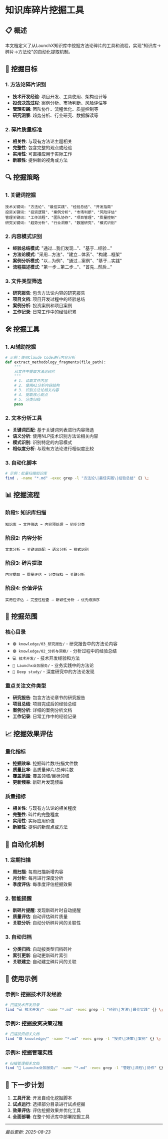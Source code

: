 # 知识库碎片挖掘工具

## 📋 概述
本文档定义了从LaunchX知识库中挖掘方法论碎片的工具和流程，实现"知识库→碎片→方法论"的自动化提取机制。

## 🎯 挖掘目标

### 1. **方法论碎片识别**
- **技术开发经验**: 项目开发、工具使用、架构设计等
- **投资决策过程**: 案例分析、市场判断、风险评估等
- **管理实践**: 团队协作、流程优化、质量控制等
- **研究洞察**: 趋势分析、行业研究、数据解读等

### 2. **碎片质量标准**
- **相关性**: 与现有方法论主题相关
- **完整性**: 包含完整的观点或经验
- **实用性**: 可直接应用于实际工作
- **新颖性**: 提供新的视角或方法

## 🔍 挖掘策略

### 1. **关键词挖掘**
```
技术关键词: "方法论"、"最佳实践"、"经验总结"、"开发指南"
投资关键词: "投资逻辑"、"案例分析"、"市场判断"、"风险评估"
管理关键词: "工作流程"、"团队协作"、"项目管理"、"质量控制"
研究关键词: "趋势分析"、"行业洞察"、"数据研究"、"模式识别"
```

### 2. **内容模式识别**
- **经验总结模式**: "通过...我们发现..."、"基于...经验..."
- **方法论模式**: "采用...方法"、"建立...体系"、"构建...框架"
- **案例分析模式**: "以...为例"、"通过...案例"、"基于...实践"
- **流程描述模式**: "第一步...第二步..."、"首先...然后..."

### 3. **文件类型筛选**
- **研究报告**: 包含方法论内容的研究报告
- **项目文档**: 项目开发过程中的经验总结
- **案例分析**: 投资案例和项目案例
- **工作记录**: 日常工作中的经验积累

## 🛠️ 挖掘工具

### 1. **AI辅助挖掘**
```python
# 示例：使用Claude Code进行内容分析
def extract_methodology_fragments(file_path):
    """
    从文件中提取方法论碎片
    """
    # 1. 读取文件内容
    # 2. 使用AI分析内容结构
    # 3. 识别方法论相关内容
    # 4. 提取核心观点
    # 5. 分类归档
    pass
```

### 2. **文本分析工具**
- **关键词匹配**: 基于关键词列表进行内容筛选
- **语义分析**: 使用NLP技术识别方法论相关内容
- **模式识别**: 识别特定的内容模式
- **相似度分析**: 与现有方法论进行相似度比较

### 3. **自动化脚本**
```bash
# 示例：批量扫描知识库
find . -name "*.md" -exec grep -l "方法论\|最佳实践\|经验总结" {} \;
```

## 📊 挖掘流程

### 阶段1: 知识库扫描
```
知识库 → 文件筛选 → 内容预处理 → 初步分类
```

### 阶段2: 内容分析
```
文本分析 → 关键词匹配 → 语义分析 → 模式识别
```

### 阶段3: 碎片提取
```
内容提取 → 质量评估 → 分类归档 → 关联分析
```

### 阶段4: 价值评估
```
实用性评估 → 完整性检查 → 新颖性分析 → 优先级排序
```

## 📁 挖掘范围

### 核心目录
- `🟣 knowledge/03_研究报告/` - 研究报告中的方法论内容
- `🟣 knowledge/02_分析与洞察/` - 分析过程中的经验总结
- `💻 技术开发/` - 技术开发经验和方法
- `🚀 Launchx业务服务/` - 业务实践中的方法论
- `🔬 Deep study/` - 深度研究中的方法论发现

### 重点关注文件类型
- **研究报告**: 包含方法论章节的研究报告
- **项目总结**: 项目完成后的经验总结
- **案例分析**: 详细的案例分析文档
- **工作记录**: 日常工作中的经验记录

## 📈 挖掘效果评估

### 量化指标
- **挖掘效率**: 挖掘碎片数/扫描文件数
- **质量比率**: 高质量碎片/总碎片数
- **覆盖范围**: 覆盖领域/目标领域
- **更新频率**: 新碎片发现频率

### 质量指标
- **相关性**: 与现有方法论的相关程度
- **完整性**: 碎片的完整程度
- **实用性**: 实际应用价值
- **新颖性**: 提供的新观点或方法

## 🔄 自动化机制

### 1. **定期扫描**
- **周扫描**: 每周扫描新增内容
- **月分析**: 每月进行深度分析
- **季度评估**: 每季度评估挖掘效果

### 2. **智能提醒**
- **新碎片提醒**: 发现新碎片时自动提醒
- **质量评估**: 自动评估碎片质量
- **关联分析**: 自动分析碎片间的关联性

### 3. **自动归档**
- **分类归档**: 自动按类型归档碎片
- **索引更新**: 自动更新碎片索引
- **关联建立**: 自动建立碎片间的关联

## 📝 使用示例

### 示例1: 挖掘技术开发经验
```bash
# 扫描技术开发目录
find "💻 技术开发/" -name "*.md" -exec grep -l "经验\|方法\|最佳实践" {} \;
```

### 示例2: 挖掘投资决策过程
```bash
# 扫描投资相关文档
find "🟣 knowledge/" -name "*.md" -exec grep -l "投资\|决策\|案例" {} \;
```

### 示例3: 挖掘管理实践
```bash
# 扫描管理相关文档
find "🚀 Launchx业务服务/" -name "*.md" -exec grep -l "管理\|流程\|协作" {} \;
```

## 🎯 下一步计划

1. **工具开发**: 开发自动化挖掘脚本
2. **试点运行**: 选择部分目录进行试点挖掘
3. **效果评估**: 评估挖掘效果并优化工具
4. **全面部署**: 在整个知识库中部署挖掘工具

---
*最后更新: 2025-08-23*


